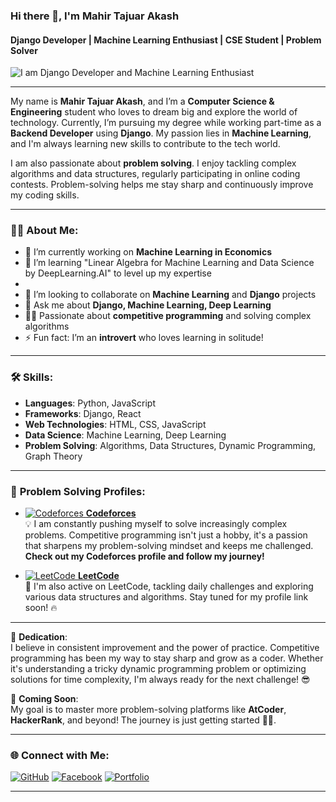 ### Hi there 👋, I'm Mahir Tajuar Akash
#### Django Developer | Machine Learning Enthusiast | CSE Student | Problem Solver

![I am Django Developer and Machine Learning Enthusiast](https://media.licdn.com/dms/image/v2/D4D16AQEQQ-dTwP6-QQ/profile-displaybackgroundimage-shrink_350_1400/profile-displaybackgroundimage-shrink_350_1400/0/1715582747156?e=1732147200&v=beta&t=2QjlQLEetx54DJSA3xbipg-xC1TFMV1PbVFOe31kyDg)

---

My name is **Mahir Tajuar Akash**, and I’m a **Computer Science & Engineering** student who loves to dream big and explore the world of technology. Currently, I’m pursuing my degree while working part-time as a **Backend Developer** using **Django**. My passion lies in **Machine Learning**, and I'm always learning new skills to contribute to the tech world.

I am also passionate about **problem solving**. I enjoy tackling complex algorithms and data structures, regularly participating in online coding contests. Problem-solving helps me stay sharp and continuously improve my coding skills.

---

### 👨‍💻 **About Me**:
- 🔭 I’m currently working on **Machine Learning in Economics**
- 🌱 I’m learning "Linear Algebra for Machine Learning and Data Science by DeepLearning.AI" to level up my expertise
- 
- 👯 I’m looking to collaborate on **Machine Learning** and **Django** projects
- 💬 Ask me about **Django, Machine Learning, Deep Learning**
- 👨‍🏫 Passionate about **competitive programming** and solving complex algorithms
- ⚡ Fun fact: I’m an **introvert** who loves learning in solitude!

---

### 🛠 **Skills**:
- **Languages**: Python, JavaScript
- **Frameworks**: Django, React
- **Web Technologies**: HTML, CSS, JavaScript
- **Data Science**: Machine Learning, Deep Learning
- **Problem Solving**: Algorithms, Data Structures, Dynamic Programming, Graph Theory

---

### 🚀 **Problem Solving Profiles**:
- <a href="https://codeforces.com/profile/tajuar.akash.pi" target="_blank">![Codeforces](https://img.shields.io/badge/Codeforces-%234566B5.svg?style=for-the-badge&logo=codeforces&logoColor=white) **Codeforces**</a>  
  💡 I am constantly pushing myself to solve increasingly complex problems. Competitive programming isn't just a hobby, it's a passion that sharpens my problem-solving mindset and keeps me challenged. **Check out my Codeforces profile and follow my journey!**

- <a href="#" target="_blank">![LeetCode](https://img.shields.io/badge/LeetCode-%23FFA116.svg?style=for-the-badge&logo=leetcode&logoColor=black) **LeetCode**</a>  
  💪 I'm also active on LeetCode, tackling daily challenges and exploring various data structures and algorithms. Stay tuned for my profile link soon! 🔥
  
---

🎯 **Dedication**:  
I believe in consistent improvement and the power of practice. Competitive programming has been my way to stay sharp and grow as a coder. Whether it's understanding a tricky dynamic programming problem or optimizing solutions for time complexity, I'm always ready for the next challenge! 😎

🔗 **Coming Soon**:  
My goal is to master more problem-solving platforms like **AtCoder**, **HackerRank**, and beyond! The journey is just getting started 🚀✨.

---

### 🌐 **Connect with Me**:
<a href="https://github.com/tajuar-akash-hub" target="_blank">![GitHub](https://img.shields.io/badge/GitHub-%2312100E.svg?style=for-the-badge&logo=github&logoColor=white)</a>
<a href="https://www.facebook.com/tajuar.akash.programmer/" target="_blank">![Facebook](https://img.shields.io/badge/Facebook-%231877F2.svg?style=for-the-badge&logo=facebook&logoColor=white)</a>
<a href="https://tajuar-akash-hub.github.io/My_portfolio/" target="_blank">![Portfolio](https://img.shields.io/badge/Portfolio-%23ff69b4.svg?style=for-the-badge&logo=icloud&logoColor=white)</a>

---

<!-- 
### 📊 **GitHub Stats**:
<a href="https://github.com/tajuar-akash-hub" target="_blank">![GitHub Streak](https://github-readme-streak-stats.herokuapp.com?user=tajuar-akash-hub&theme=highcontrast)</a>

<a href="https://github.com/anuraghazra/github-readme-stats" target="_blank">![Top Languages](https://github-readme-stats.vercel.app/api/top-langs/?username=tajuar-akash-hub&layout=compact&theme=highcontrast)</a>

<a href="https://github.com/anuraghazra/github-readme-stats" target="_blank">![GitHub Stats](https://github-readme-stats.vercel.app/api?username=tajuar-akash-hub&show_icons=true&theme=highcontrast)</a>


---

### 🏆 **GitHub Trophies**:
<a href="https://github.com/ryo-ma/github-profile-trophy" target="_blank">![trophy](https://github-profile-trophy.vercel.app/?username=tajuar-akash-hub&theme=darkhub)</a>

---

### 📈 **Contributions**:
<a href="https://metrics.lecoq.io/tajuar-akash-hub?template=classic&isocalendar=1&languages=1&achievements=1&base=header%3A0%2C%20isocalendar%3A0%2C%20languages%3A0%2C%20achievements%3A0%2C%20activity%3A0%2C%20lines%3A0%2C%20projects%3A0%2C%20repositories%3A0%2C%20stars%3A0%2C%20commits%3A0%2C%20forks%3A0%2C%20prs%3A0%2C%20issues%3A0&isocalendar.duration=full-year" target="_blank">![GitHub Contributions](https://metrics.lecoq.io/tajuar-akash-hub?template=classic&isocalendar=1&languages=1&achievements=1&base=header%3A0%2C%20isocalendar%3A0%2C%20languages%3A0%2C%20achievements%3A0%2C%20activity%3A0%2C%20lines%3A0%2C%20projects%
